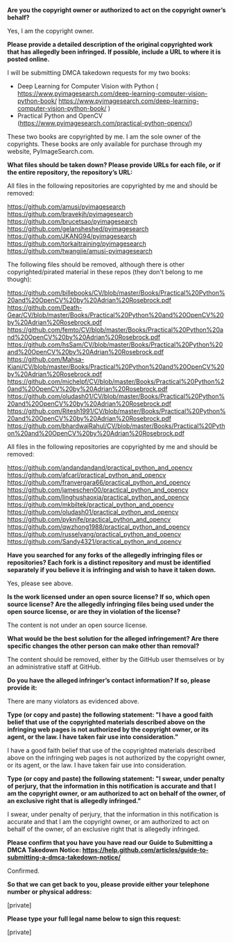**Are you the copyright owner or authorized to act on the copyright owner’s
behalf?**

Yes, I am the copyright owner.

**Please provide a detailed description of the original copyrighted work
that has allegedly been infringed. If possible, include a URL to where it
is posted online.**  

I will be submitting DMCA takedown requests for my two books:

- Deep Learning for Computer Vision with Python (
https://www.pyimagesearch.com/deep-learning-computer-vision-python-book/
<https://www.pyimagesearch.com/deep-learning-computer-vision-python-book/>
)
- Practical Python and OpenCV (https://www.pyimagesearch.com/practical-python-opencv/)

These two books are copyrighted by me. I am the sole owner of the
copyrights. These books are only available for purchase through my website,
PyImageSearch.com.

**What files should be taken down? Please provide URLs for each file, or if
the entire repository, the repository’s URL:**

All files in the following repositories are copyrighted by me and should be
removed:

https://github.com/amusi/pyimagesearch  
https://github.com/bravekjh/pyimagesearch  
https://github.com/brucetsao/pyimagesearch  
https://github.com/gelansheshed/pyimagesearch  
https://github.com/JKANG94/pyimagesearch  
https://github.com/torkaitraining/pyimagesearch  
https://github.com/twangjie/amusi-pyimagesearch  

The following files should be removed, although there is other
copyrighted/pirated material in these repos (they don't belong to me
though):

https://github.com/billebooks/CV/blob/master/Books/Practical%20Python%20and%20OpenCV%20by%20Adrian%20Rosebrock.pdf  
https://github.com/Death-Gear/CV/blob/master/Books/Practical%20Python%20and%20OpenCV%20by%20Adrian%20Rosebrock.pdf  
https://github.com/femto/CV/blob/master/Books/Practical%20Python%20and%20OpenCV%20by%20Adrian%20Rosebrock.pdf  
https://github.com/hsSam/CV/blob/master/Books/Practical%20Python%20and%20OpenCV%20by%20Adrian%20Rosebrock.pdf  
https://github.com/Mahsa-Kiani/CV/blob/master/Books/Practical%20Python%20and%20OpenCV%20by%20Adrian%20Rosebrock.pdf  
https://github.com/michelpf/CV/blob/master/Books/Practical%20Python%20and%20OpenCV%20by%20Adrian%20Rosebrock.pdf  
https://github.com/oludash01/CV/blob/master/Books/Practical%20Python%20and%20OpenCV%20by%20Adrian%20Rosebrock.pdf  
https://github.com/Ritesh1991/CV/blob/master/Books/Practical%20Python%20and%20OpenCV%20by%20Adrian%20Rosebrock.pdf  
https://github.com/bhardwajRahul/CV/blob/master/Books/Practical%20Python%20and%20OpenCV%20by%20Adrian%20Rosebrock.pdf  

All files in the following repositories are copyrighted by me and should be
removed:

https://github.com/andandandand/practical_python_and_opencv  
https://github.com/afcarl/practical_python_and_opencv  
https://github.com/franvergara66/practical_python_and_opencv  
https://github.com/jameschen00/practical_python_and_opencv  
https://github.com/linghushaoxia/practical_python_and_opencv  
https://github.com/mkbiltek/practical_python_and_opencv  
https://github.com/oludash01/practical_python_and_opencv  
https://github.com/pyknife/practical_python_and_opencv  
https://github.com/qwzhong1988/practical_python_and_opencv  
https://github.com/russelyang/practical_python_and_opencv  
https://github.com/Sandy4321/practical_python_and_opencv  

**Have you searched for any forks of the allegedly infringing files or
repositories? Each fork is a distinct repository and must be identified
separately if you believe it is infringing and wish to have it taken down.**

Yes, please see above.

**Is the work licensed under an open source license? If so, which open
source license? Are the allegedly infringing files being used under the
open source license, or are they in violation of the license?**

The content is not under an open source license.

**What would be the best solution for the alleged infringement? Are there
specific changes the other person can make other than removal?**

The content should be removed, either by the GitHub user themselves or by
an administrative staff at GitHub.

**Do you have the alleged infringer’s contact information? If so, please
provide it:**

There are many violators as evidenced above.

**Type (or copy and paste) the following statement: "I have a good faith
belief that use of the copyrighted materials described above on the
infringing web pages is not authorized by the copyright owner, or its
agent, or the law. I have taken fair use into consideration."**

I have a good faith belief that use of the copyrighted materials described
above on the infringing web pages is not authorized by the copyright owner,
or its agent, or the law. I have taken fair use into consideration.

**Type (or copy and paste) the following statement: "I swear, under penalty
of perjury, that the information in this notification is accurate and that
I am the copyright owner, or am authorized to act on behalf of the owner,
of an exclusive right that is allegedly infringed."**

I swear, under penalty of perjury, that the information in this
notification is accurate and that I am the copyright owner, or am
authorized to act on behalf of the owner, of an exclusive right that is
allegedly infringed.

**Please confirm that you have you have read our Guide to Submitting a DMCA
Takedown
Notice: https://help.github.com/articles/guide-to-submitting-a-dmca-takedown-notice/**  

Confirmed.

**So that we can get back to you, please provide either your telephone
number or physical address:**

[private]  

**Please type your full legal name below to sign this request:**

[private]
